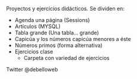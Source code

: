 Proyectos y ejercicios didácticos. Se dividen en:

* Agenda una página (Sessions)
* Artículos (MYSQL)
* Tabla grande (Una tabla... grande)
* Capicúa y los números capicúa menores a éste
* Números primos (forma alternativa)
* Ejercicios clase
    * Carpeta con variedad de ejercicios

Twitter @debelloweb